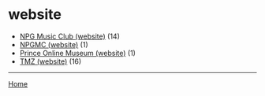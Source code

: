 # website

  * [NPG Music Club (website)](../website/npg-music-club/index.md) (14)
  * [NPGMC (website)](../website/npgmc/index.md) (1)
  * [Prince Online Museum (website)](../website/prince-online-museum/index.md) (1)
  * [TMZ (website)](../website/tmz/index.md) (16)

----

[Home](../index.md)
